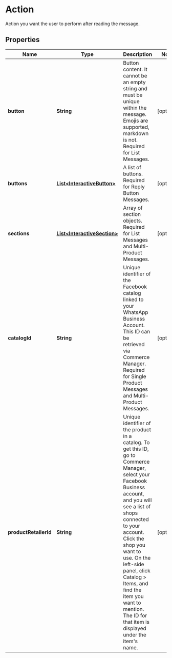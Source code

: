 

# Action

Action you want the user to perform after reading the message.

## Properties

| Name | Type | Description | Notes |
|------------ | ------------- | ------------- | -------------|
|**button** | **String** | Button content. It cannot be an empty string and must be unique within the message. Emojis are supported, markdown is not. Required for List Messages. |  [optional] |
|**buttons** | [**List&lt;InteractiveButton&gt;**](InteractiveButton.md) | A list of buttons. Required for Reply Button Messages. |  [optional] |
|**sections** | [**List&lt;InteractiveSection&gt;**](InteractiveSection.md) | Array of section objects. Required for List Messages and Multi-Product Messages. |  [optional] |
|**catalogId** | **String** | Unique identifier of the Facebook catalog linked to your WhatsApp Business Account. This ID can be retrieved via Commerce Manager. Required for Single Product Messages and Multi-Product Messages. |  [optional] |
|**productRetailerId** | **String** | Unique identifier of the product in a catalog. To get this ID, go to Commerce Manager, select your Facebook Business account, and you will see a list of shops connected to your account. Click the shop you want to use. On the left-side panel, click Catalog &gt; Items, and find the item you want to mention. The ID for that item is displayed under the item&#39;s name. |  [optional] |



